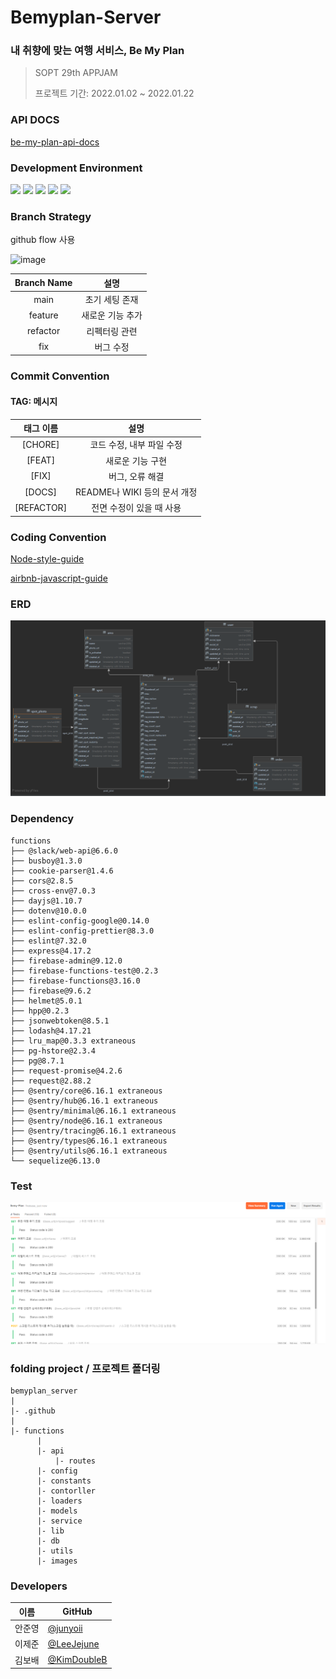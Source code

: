# Bemyplan-Server  
### 내 취향에 맞는 여행 서비스, Be My Plan


> SOPT 29th APPJAM </b>
>
> 프로젝트 기간: 2022.01.02 ~ 2022.01.22

### API DOCS
[be-my-plan-api-docs](https://wood-sandpaper-707.notion.site/API-bca655150dce4eb8bed070a4cad8c3df)

### Development Environment   
<img src="https://img.shields.io/badge/Node.js-v16-green"/> <img src="https://img.shields.io/badge/PostgreSQL-v12.5-blue"/> <img src="https://img.shields.io/badge/Express-v4.17.2-green"/> <img src="https://img.shields.io/badge/Javascript-es6-yellow"/> <img src="https://img.shields.io/badge/firebase-yellow"/>   

### Branch Strategy

github flow 사용

![image](https://user-images.githubusercontent.com/81547780/148635082-fa1c8853-b33d-4d9d-9707-8fc5778fe423.png)


| Branch Name | 설명 |
| :---: | :-----: |
| main | 초기 세팅 존재 |
| feature | 새로운 기능 추가 |
| refactor | 리펙터링 관련 |
| fix | 버그 수정 |

### Commit Convention
#### TAG: 메시지 

| 태그 이름  |                             설명                             |
| :--------: | :----------------------------------------------------------: |
|  [CHORE]   |                  코드 수정, 내부 파일 수정                   |
|   [FEAT]   |                       새로운 기능 구현                       |
|   [FIX]    |                       버그, 오류 해결                        |
|   [DOCS]   |                 README나 WIKI 등의 문서 개정                 |
| [REFACTOR] |                   전면 수정이 있을 때 사용                   |

### Coding Convention
[Node-style-guide](https://github.com/felixge/node-style-guide)

[airbnb-javascript-guide](https://github.com/airbnb/javascript)


### ERD
![image](./images/비마플ERD.png)

### Dependency
```
functions
├── @slack/web-api@6.6.0
├── busboy@1.3.0
├── cookie-parser@1.4.6
├── cors@2.8.5
├── cross-env@7.0.3
├── dayjs@1.10.7
├── dotenv@10.0.0
├── eslint-config-google@0.14.0
├── eslint-config-prettier@8.3.0
├── eslint@7.32.0
├── express@4.17.2
├── firebase-admin@9.12.0
├── firebase-functions-test@0.2.3 
├── firebase-functions@3.16.0
├── firebase@9.6.2
├── helmet@5.0.1
├── hpp@0.2.3
├── jsonwebtoken@8.5.1
├── lodash@4.17.21
├── lru_map@0.3.3 extraneous
├── pg-hstore@2.3.4
├── pg@8.7.1
├── request-promise@4.2.6
├── request@2.88.2
├── @sentry/core@6.16.1 extraneous
├── @sentry/hub@6.16.1 extraneous
├── @sentry/minimal@6.16.1 extraneous
├── @sentry/node@6.16.1 extraneous
├── @sentry/tracing@6.16.1 extraneous
├── @sentry/types@6.16.1 extraneous
├── @sentry/utils@6.16.1 extraneous
└── sequelize@6.13.0
```

### Test
![test](./images/runner-test.png)

### folding project / 프로젝트 폴더링

```
bemyplan_server
|
|- .github
|
|- functions
      |
      |- api
          |- routes
      |- config
      |- constants
      |- contorller
      |- loaders
      |- models
      |- service
      |- lib
      |- db
      |- utils
      |- images
```

### Developers

|이름|GitHub|
|---|---|
|안준영|[@junyoii](https://github.com/junyoii)|
|이제준|[@LeeJejune](https://github.com/LeeJejune)|
|김보배|[@KimDoubleB](https://github.com/KimDoubleB)|



